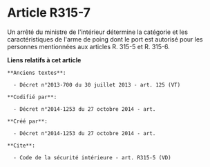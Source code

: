 # Article R315-7

Un arrêté du ministre de l'intérieur détermine la catégorie et les caractéristiques de l'arme de poing dont le port est
autorisé pour les personnes mentionnées aux articles R. 315-5 et R. 315-6.

**Liens relatifs à cet article**

	**Anciens textes**:

	  - Décret n°2013-700 du 30 juillet 2013 - art. 125 (VT)

	**Codifié par**:

	  - Décret n°2014-1253 du 27 octobre 2014 - art.

	**Créé par**:

	  - Décret n°2014-1253 du 27 octobre 2014 - art.

	**Cite**:

	  - Code de la sécurité intérieure - art. R315-5 (VD)
